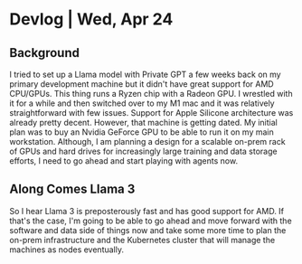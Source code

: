 # Devlog | Wed, Apr 24

## Background
I tried to set up a Llama model with Private GPT a few weeks back on my primary development machine but it didn't have great support for AMD CPU/GPUs. This thing runs a Ryzen chip with a Radeon GPU. I wrestled with it for a while and then switched over to my M1 mac and it was relatively straightforward with few issues. Support for Apple Silicone architecture was already pretty decent. However, that machine is getting dated. My initial plan was to buy an Nvidia GeForce GPU to be able to run it on my main workstation. Although, I am planning a design for a scalable on-prem rack of GPUs and hard drives for increasingly large training and data storage efforts, I need to go ahead and start playing with agents now.

## Along Comes Llama 3
So I hear Llama 3 is preposterously fast and has good support for AMD. If that's the case, I'm going to be able to go ahead and move forward with the software and data side of things now and take some more time to plan the on-prem infrastructure and the Kubernetes cluster that will manage the machines as nodes eventually.


